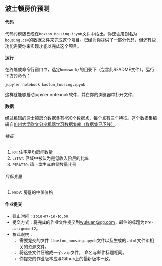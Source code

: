 ## 波士顿房价预测

#### 代码

代码的模版已经在`boston_housing.ipynb`文件中给出。你还会用到名为`housing.csv`的数据文件来完成这个项目。已经为你提供了一部分代码，但还有些功能需要你来实现才能以完成这个项目。

#### 运行

在终端或命令行窗口中，选定`homework/`的目录下（包含此README文件），运行下方的命令：

`jupyter notebook boston_housing.ipynb`

这样就能够启动jupyter notebook软件，并在你的浏览器中打开文件。

#### 数据

经过编辑的波士顿房价数据集有490个数据点，每个点有三个特征。这个数据集编辑自[加州大学欧文分校机器学习数据集库（数据集已下线）](https://archive.ics.uci.edu/ml/datasets.html).

###### 特征

1. `RM`: 住宅平均房间数量
2. `LSTAT`: 区域中被认为是低收入阶层的比率
3. `PTRATIO`: 镇上学生与教师数量比例

###### 目标变量

1. `MEDV`: 房屋的中值价格

#### 作业提交

- 截止时间：`2018-07-16-16:00`
- 提交方式：将完成的作业文件提交到[wukuan@qq.com](mailto:wukuan@qq.com)，邮件的标题为`姓名-assignment2`。
- 格式说明：
  - 需要提交的文件：`boston_housing.ipynb`文件以及生成的`.html`文件和相关的资源文件。
  - 将这些文件压缩成一个`.zip`文件， 命名与邮件标题相同。
  - 你提交的作业版本应与Github上的最新版本一致。